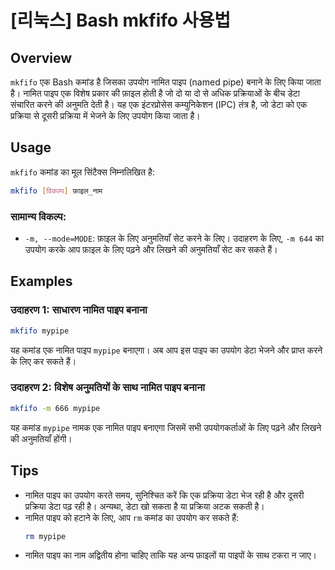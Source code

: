 # [리눅스] Bash mkfifo 사용법

## Overview
`mkfifo` एक Bash कमांड है जिसका उपयोग नामित पाइप (named pipe) बनाने के लिए किया जाता है। नामित पाइप एक विशेष प्रकार की फ़ाइल होती है जो दो या दो से अधिक प्रक्रियाओं के बीच डेटा संचारित करने की अनुमति देती है। यह एक इंटरप्रोसेस कम्युनिकेशन (IPC) तंत्र है, जो डेटा को एक प्रक्रिया से दूसरी प्रक्रिया में भेजने के लिए उपयोग किया जाता है।

## Usage
`mkfifo` कमांड का मूल सिंटैक्स निम्नलिखित है:

```bash
mkfifo [विकल्प] फ़ाइल_नाम
```

### सामान्य विकल्प:
- `-m, --mode=MODE`: फ़ाइल के लिए अनुमतियाँ सेट करने के लिए। उदाहरण के लिए, `-m 644` का उपयोग करके आप फ़ाइल के लिए पढ़ने और लिखने की अनुमतियाँ सेट कर सकते हैं।

## Examples
### उदाहरण 1: साधारण नामित पाइप बनाना
```bash
mkfifo mypipe
```
यह कमांड एक नामित पाइप `mypipe` बनाएगा। अब आप इस पाइप का उपयोग डेटा भेजने और प्राप्त करने के लिए कर सकते हैं।

### उदाहरण 2: विशेष अनुमतियों के साथ नामित पाइप बनाना
```bash
mkfifo -m 666 mypipe
```
यह कमांड `mypipe` नामक एक नामित पाइप बनाएगा जिसमें सभी उपयोगकर्ताओं के लिए पढ़ने और लिखने की अनुमतियाँ होंगी।

## Tips
- नामित पाइप का उपयोग करते समय, सुनिश्चित करें कि एक प्रक्रिया डेटा भेज रही है और दूसरी प्रक्रिया डेटा पढ़ रही है। अन्यथा, डेटा खो सकता है या प्रक्रिया अटक सकती है।
- नामित पाइप को हटाने के लिए, आप `rm` कमांड का उपयोग कर सकते हैं:
  ```bash
  rm mypipe
  ```
- नामित पाइप का नाम अद्वितीय होना चाहिए ताकि यह अन्य फ़ाइलों या पाइपों के साथ टकरा न जाए।
